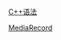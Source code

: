 [C++语法](https://github.com/chunyuan27/blog/blob/main/c++/cplusplus.md)  

[MediaRecord](https://github.com/chunyuan27/blog/blob/main/mediarecord/mediarecord.md)
